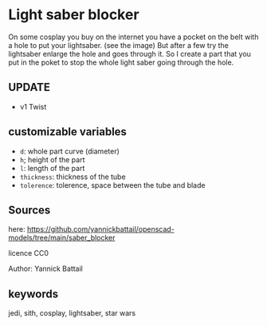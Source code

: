 # Light saber blocker

On some cosplay you buy on the internet you have a pocket on the belt with a hole to put your lightsaber. (see the
image)
But after a few try the lightsaber enlarge the hole and goes through it.
So I create a part that you put in the poket to stop the whole light saber going through the hole.

## UPDATE

- v1 Twist

## customizable variables

- `d`: whole part curve (diameter)
- `h`; height of the part
- `l`: length of the part
- `thickness`: thickness of the tube
- `tolerence`: tolerence, space between the tube and blade

## Sources

here: https://github.com/yannickbattail/openscad-models/tree/main/saber_blocker

licence CC0

Author: Yannick Battail

## keywords

jedi, sith, cosplay, lightsaber, star wars
